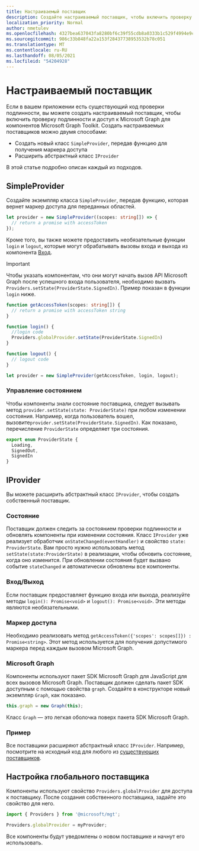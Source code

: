 ```yaml
---
title: Настраиваемый поставщик
description: Создайте настраиваемый поставщик, чтобы включить проверку подлинности и доступ к Microsoft Graph для компонентов Microsoft Graph Toolkit при наличии существующего кода проверки подлинности в вашем приложении.
localization_priority: Normal
author: nmetulev
ms.openlocfilehash: 4327bea637043fa8280bf6c39f55cdb8a0333b1c529f4994e9c8273ff0e3d99b
ms.sourcegitcommit: 986c33b848fa22a153f28437738953532b78c051
ms.translationtype: MT
ms.contentlocale: ru-RU
ms.lasthandoff: 08/05/2021
ms.locfileid: "54204928"
---
```

# <a name="custom-provider"></a>Настраиваемый поставщик

Если в вашем приложении есть существующий код проверки подлинности, вы можете создать настраиваемый поставщик, чтобы включить проверку подлинности и доступ к Microsoft Graph для компонентов Microsoft Graph Toolkit. Создать настраиваемых поставщиков можно двумя способами:

- Создать новый класс `SimpleProvider`, передав функцию для получения маркера доступа
- Расширить абстрактный класс `IProvider`

В этой статье подробно описан каждый из подходов.

## <a name="simpleprovider"></a>SimpleProvider

Создайте экземпляр класса `SimpleProvider`, передав функцию, которая вернет маркер доступа для переданных областей. 

```ts
let provider = new SimpleProvider((scopes: string[]) => {
  // return a promise with accessToken
});
```

Кроме того, вы также можете предоставить необязательные функции `login` и `logout`, которые могут обрабатывать вызовы входа и выхода из компонента [Вход](../components/login.md).

> [!IMPORTANT] 
> Чтобы указать компонентам, что они могут начать вызов API Microsoft Graph после успешного входа пользователя, необходимо вызвать `Providers.setState(ProviderState.SignedIn)`. Пример показан в функции `login` ниже.

```ts
function getAccessToken(scopes: string[]) {
  // return a promise with accessToken string
}

function login() {
  //login code
  Providers.globalProvider.setState(ProviderState.SignedIn)
}

function logout() {
  // logout code
}

let provider = new SimpleProvider(getAccessToken, login, logout);
```

### <a name="manage-state"></a>Управление состоянием

Чтобы компоненты знали состояние поставщика, следует вызывать метод `provider.setState(state: ProviderState)` при любом изменении состояния. Например, когда пользователь вошел, вызовите`provider.setState(ProviderState.SignedIn)`. Как показано, перечисление `ProviderState` определяет три состояния.

```ts
export enum ProviderState {
  Loading,
  SignedOut,
  SignedIn
}
```

## <a name="iprovider"></a>IProvider

Вы можете расширить абстрактный класс `IProvider`, чтобы создать собственный поставщик.

### <a name="state"></a>Состояние

Поставщик должен следить за состоянием проверки подлинности и обновлять компоненты при изменении состояния. Класс `IProvider` уже реализует обработчик `onStateChanged(eventHandler)` и свойство `state: ProviderState`. Вам просто нужно использовать метод `setState(state:ProviderState)` в реализации, чтобы обновить состояние, когда оно изменится. При обновлении состояния будет вызвано событие `stateChanged` и автоматически обновлены все компоненты.

### <a name="loginlogout"></a>Вход/Выход

Если поставщик предоставляет функцию входа или выхода, реализуйте методы `login(): Promise<void>` и `logout(): Promise<void>`. Эти методы являются необязательными.

### <a name="access-token"></a>Маркер доступа

Необходимо реализовать метод `getAccessToken({'scopes': scopes[]}) : Promise<string>`. Этот метод используется для получения допустимого маркера перед каждым вызовом Microsoft Graph.

### <a name="graph"></a>Microsoft Graph

Компоненты используют пакет SDK Microsoft Graph для JavaScript для всех вызовов Microsoft Graph. Поставщик должен сделать пакет SDK доступным с помощью свойства `graph`. Создайте в конструкторе новый экземпляр `Graph`, как показано.

```js
this.graph = new Graph(this);
```

Класс `Graph` — это легкая оболочка поверх пакета SDK Microsoft Graph.

### <a name="example"></a>Пример

Все поставщики расширяют абстрактный класс `IProvider`. Например, посмотрите на исходный код для любого из [существующих поставщиков](https://github.com/microsoftgraph/microsoft-graph-toolkit/tree/main/packages/mgt/src/providers).

## <a name="set-the-global-provider"></a>Настройка глобального поставщика

Компоненты используют свойство `Providers.globalProvider` для доступа к поставщику. После создания собственного поставщика, задайте это свойство для него.

```ts
import { Providers } from '@microsoft/mgt';

Providers.globalProvider = myProvider;
```

Все компоненты будут уведомлены о новом поставщике и начнут его использовать.
